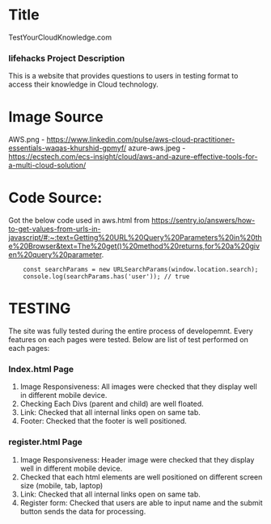 # Title
TestYourCloudKnowledge.com

### lifehacks Project Description
This is a website that provides questions to users in testing format to access their knowledge in Cloud technology.

# Image Source
AWS.png  - https://www.linkedin.com/pulse/aws-cloud-practitioner-essentials-waqas-khurshid-gpmyf/
azure-aws.jpeg - https://ecstech.com/ecs-insight/cloud/aws-and-azure-effective-tools-for-a-multi-cloud-solution/

# Code Source:
Got the below code used in aws.html from https://sentry.io/answers/how-to-get-values-from-urls-in-javascript/#:~:text=Getting%20URL%20Query%20Parameters%20in%20the%20Browser&text=The%20get()%20method%20returns,for%20a%20given%20query%20parameter.

        const searchParams = new URLSearchParams(window.location.search);
        console.log(searchParams.has('user')); // true

# TESTING
The site was fully tested during the entire process of developemnt. Every features on each pages were tested. Below are list of test performed on each pages:

### Index.html Page
1. Image Responsiveness: All images were checked that they display well in different mobile device.
2. Checking Each Divs (parent and child) are well floated.
3. Link: Checked that all internal links open on same tab.
4. Footer: Checked that the footer is well positioned. 

### register.html Page
1. Image Responsiveness: Header image were checked that they display well in different mobile device.
2. Checked that each html elements are well positioned on different screen size (mobile, tab, laptop)
3. Link: Checked that all internal links open on same tab.
4. Register form: Checked that users are able to input name and the submit button sends the data for processing.

